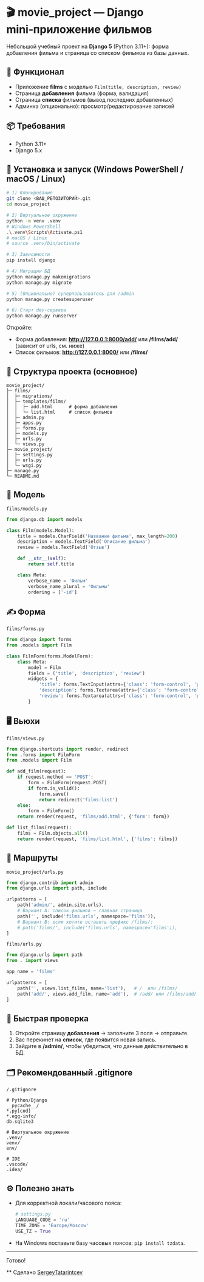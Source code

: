 # 🎬 movie_project — Django mini‑приложение фильмов

Небольшой учебный проект на **Django 5** (Python 3.11+): форма добавления фильма и страница со списком фильмов из базы данных.

## 🚀 Функционал
- Приложение **films** с моделью `Film(title, description, review)`
- Страница **добавления** фильма (форма, валидация)
- Страница **списка** фильмов (вывод последних добавленных)
- Админка (опционально): просмотр/редактирование записей

## 📦 Требования
- Python 3.11+
- Django 5.x

## 🔧 Установка и запуск (Windows PowerShell / macOS / Linux)
```bash
# 1) Клонирование
git clone <ВАШ_РЕПОЗИТОРИЙ>.git
cd movie_project

# 2) Виртуальное окружение
python -m venv .venv
# Windows PowerShell
.\.venv\Scripts\Activate.ps1
# macOS / Linux
# source .venv/bin/activate

# 3) Зависимости
pip install django

# 4) Миграции БД
python manage.py makemigrations
python manage.py migrate

# 5) (Опционально) суперпользователь для /admin
python manage.py createsuperuser

# 6) Старт dev-сервера
python manage.py runserver
```

Откройте:
- Форма добавления: **http://127.0.0.1:8000/add/** или **/films/add/** (зависит от urls, см. ниже)
- Список фильмов: **http://127.0.0.1:8000/** или **/films/**

## 🧩 Структура проекта (основное)
```
movie_project/
├─ films/
│  ├─ migrations/
│  ├─ templates/films/
│  │  ├─ add.html      # форма добавления
│  │  └─ list.html     # список фильмов
│  ├─ admin.py
│  ├─ apps.py
│  ├─ forms.py
│  ├─ models.py
│  ├─ urls.py
│  └─ views.py
├─ movie_project/
│  ├─ settings.py
│  ├─ urls.py
│  └─ wsgi.py
├─ manage.py
└─ README.md
```

## 🧱 Модель
`films/models.py`
```python
from django.db import models

class Film(models.Model):
    title = models.CharField('Название фильма', max_length=200)
    description = models.TextField('Описание фильма')
    review = models.TextField('Отзыв')

    def __str__(self):
        return self.title

    class Meta:
        verbose_name = 'Фильм'
        verbose_name_plural = 'Фильмы'
        ordering = ['-id']
```

## ✍️ Форма
`films/forms.py`
```python
from django import forms
from .models import Film

class FilmForm(forms.ModelForm):
    class Meta:
        model = Film
        fields = ('title', 'description', 'review')
        widgets = {
            'title': forms.TextInput(attrs={'class': 'form-control', 'placeholder': 'Название фильма'}),
            'description': forms.Textarea(attrs={'class': 'form-control', 'placeholder': 'Краткое описание'}),
            'review': forms.Textarea(attrs={'class': 'form-control', 'placeholder': 'Ваш отзыв'}),
        }
```

## 🖥 Вьюхи
`films/views.py`
```python
from django.shortcuts import render, redirect
from .forms import FilmForm
from .models import Film

def add_film(request):
    if request.method == 'POST':
        form = FilmForm(request.POST)
        if form.is_valid():
            form.save()
            return redirect('films:list')
    else:
        form = FilmForm()
    return render(request, 'films/add.html', {'form': form})

def list_films(request):
    films = Film.objects.all()
    return render(request, 'films/list.html', {'films': films})
```

## 🔗 Маршруты
`movie_project/urls.py`
```python
from django.contrib import admin
from django.urls import path, include

urlpatterns = [
    path('admin/', admin.site.urls),
    # Вариант A: список фильмов — главная страница
    path('', include('films.urls', namespace='films')),
    # Вариант B: если хотите оставить префикс /films/:
    # path('films/', include('films.urls', namespace='films')),
]
```

`films/urls.py`
```python
from django.urls import path
from . import views

app_name = 'films'

urlpatterns = [
    path('', views.list_films, name='list'),   # /  или /films/
    path('add/', views.add_film, name='add'),  # /add/ или /films/add/
]
```

## 🧪 Быстрая проверка
1. Откройте страницу **добавления** → заполните 3 поля → отправьте.
2. Вас перекинет на **список**, где появится новая запись.
3. Зайдите в **/admin/**, чтобы убедиться, что данные действительно в БД.

## 🗂 Рекомендованный .gitignore
`/.gitignore`
```
# Python/Django
__pycache__/
*.py[cod]
*.egg-info/
db.sqlite3

# Виртуальное окружение
.venv/
venv/
env/

# IDE
.vscode/
.idea/
```

## ⚙️ Полезно знать
- Для корректной локали/часового пояса:
  ```python
  # settings.py
  LANGUAGE_CODE = 'ru'
  TIME_ZONE = 'Europe/Moscow'
  USE_TZ = True
  ```
- На Windows поставьте базу часовых поясов: `pip install tzdata`.

---

Готово! 

** Сделано [SergeyTatarintcev](https://github.com/SergeyTatarintcev) 

